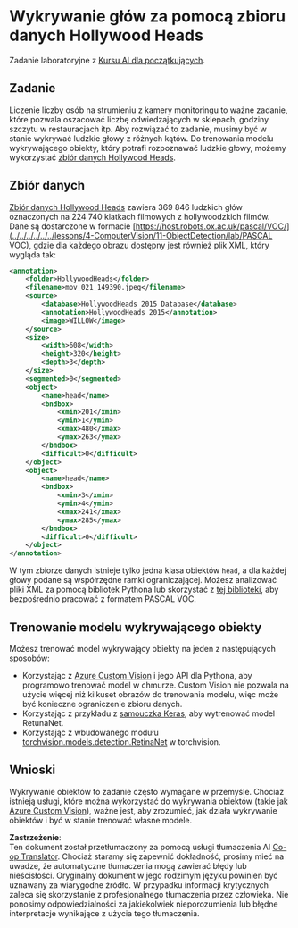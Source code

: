 <!--
CO_OP_TRANSLATOR_METADATA:
{
  "original_hash": "ad568d55ae65c856fe929fc2b278510a",
  "translation_date": "2025-08-24T10:29:17+00:00",
  "source_file": "lessons/4-ComputerVision/11-ObjectDetection/lab/README.md",
  "language_code": "pl"
}
-->
# Wykrywanie głów za pomocą zbioru danych Hollywood Heads

Zadanie laboratoryjne z [Kursu AI dla początkujących](https://github.com/microsoft/ai-for-beginners).

## Zadanie

Liczenie liczby osób na strumieniu z kamery monitoringu to ważne zadanie, które pozwala oszacować liczbę odwiedzających w sklepach, godziny szczytu w restauracjach itp. Aby rozwiązać to zadanie, musimy być w stanie wykrywać ludzkie głowy z różnych kątów. Do trenowania modelu wykrywającego obiekty, który potrafi rozpoznawać ludzkie głowy, możemy wykorzystać [zbiór danych Hollywood Heads](https://www.di.ens.fr/willow/research/headdetection/).

## Zbiór danych

[Zbiór danych Hollywood Heads](https://www.di.ens.fr/willow/research/headdetection/release/HollywoodHeads.zip) zawiera 369 846 ludzkich głów oznaczonych na 224 740 klatkach filmowych z hollywoodzkich filmów. Dane są dostarczone w formacie [https://host.robots.ox.ac.uk/pascal/VOC/](../../../../../../lessons/4-ComputerVision/11-ObjectDetection/lab/PASCAL VOC), gdzie dla każdego obrazu dostępny jest również plik XML, który wygląda tak:

```xml
<annotation>
	<folder>HollywoodHeads</folder>
	<filename>mov_021_149390.jpeg</filename>
	<source>
		<database>HollywoodHeads 2015 Database</database>
		<annotation>HollywoodHeads 2015</annotation>
		<image>WILLOW</image>
	</source>
	<size>
		<width>608</width>
		<height>320</height>
		<depth>3</depth>
	</size>
	<segmented>0</segmented>
	<object>
		<name>head</name>
		<bndbox>
			<xmin>201</xmin>
			<ymin>1</ymin>
			<xmax>480</xmax>
			<ymax>263</ymax>
		</bndbox>
		<difficult>0</difficult>
	</object>
	<object>
		<name>head</name>
		<bndbox>
			<xmin>3</xmin>
			<ymin>4</ymin>
			<xmax>241</xmax>
			<ymax>285</ymax>
		</bndbox>
		<difficult>0</difficult>
	</object>
</annotation>
```

W tym zbiorze danych istnieje tylko jedna klasa obiektów `head`, a dla każdej głowy podane są współrzędne ramki ograniczającej. Możesz analizować pliki XML za pomocą bibliotek Pythona lub skorzystać z [tej biblioteki](https://pypi.org/project/pascal-voc/), aby bezpośrednio pracować z formatem PASCAL VOC.

## Trenowanie modelu wykrywającego obiekty

Możesz trenować model wykrywający obiekty na jeden z następujących sposobów:

* Korzystając z [Azure Custom Vision](https://docs.microsoft.com/azure/cognitive-services/custom-vision-service/quickstarts/object-detection?tabs=visual-studio&WT.mc_id=academic-77998-cacaste) i jego API dla Pythona, aby programowo trenować model w chmurze. Custom Vision nie pozwala na użycie więcej niż kilkuset obrazów do trenowania modelu, więc może być konieczne ograniczenie zbioru danych.
* Korzystając z przykładu z [samouczka Keras](https://keras.io/examples/vision/retinanet/), aby wytrenować model RetunaNet.
* Korzystając z wbudowanego modułu [torchvision.models.detection.RetinaNet](https://pytorch.org/vision/stable/_modules/torchvision/models/detection/retinanet.html) w torchvision.

## Wnioski

Wykrywanie obiektów to zadanie często wymagane w przemyśle. Chociaż istnieją usługi, które można wykorzystać do wykrywania obiektów (takie jak [Azure Custom Vision](https://docs.microsoft.com/azure/cognitive-services/custom-vision-service/quickstarts/object-detection?tabs=visual-studio&WT.mc_id=academic-77998-cacaste)), ważne jest, aby zrozumieć, jak działa wykrywanie obiektów i być w stanie trenować własne modele.

**Zastrzeżenie**:  
Ten dokument został przetłumaczony za pomocą usługi tłumaczenia AI [Co-op Translator](https://github.com/Azure/co-op-translator). Chociaż staramy się zapewnić dokładność, prosimy mieć na uwadze, że automatyczne tłumaczenia mogą zawierać błędy lub nieścisłości. Oryginalny dokument w jego rodzimym języku powinien być uznawany za wiarygodne źródło. W przypadku informacji krytycznych zaleca się skorzystanie z profesjonalnego tłumaczenia przez człowieka. Nie ponosimy odpowiedzialności za jakiekolwiek nieporozumienia lub błędne interpretacje wynikające z użycia tego tłumaczenia.